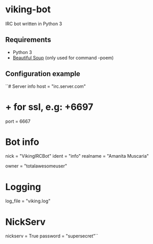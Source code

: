 # viking-bot
IRC bot written in Python 3

## Requirements
* Python 3
* [Beautiful Soup](http://www.crummy.com/software/BeautifulSoup/) (only used for command -poem)

## Configuration example
``# Server info 
host = "irc.server.com"
# + for ssl, e.g: +6697
port = 6667

# Bot info
nick = "VikingIRCBot"
ident = "info"
realname = "Amanita Muscaria"

owner = "totalawesomeuser"

# Logging
log_file = "viking.log"

# NickServ
nickserv = True
password = "supersecret"``
